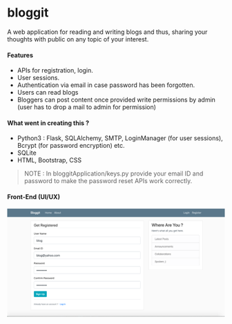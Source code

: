 # bloggit
A web application for reading and writing blogs and thus, sharing your thoughts with public on any topic of your interest. 

#### Features
- APIs for registration, login.
- User sessions.
- Authentication via email in case password has been forgotten.
- Users can read blogs
- Bloggers can post content once provided write permissions by admin (user has to drop a mail to admin for permission)

#### What went in creating this ?
- Python3 : Flask, SQLAlchemy, SMTP, LoginManager (for user sessions), Bcrypt (for password encryption) etc.
- SQLite
- HTML, Bootstrap, CSS

> NOTE : In bloggitApplication/keys.py provide your email ID and password to make the password reset APIs work correctly.

#### Front-End (UI/UX)
![alt text](https://github.com/addy4/bloggit/blob/main/bloggitApplication/ui-images/registeration.png?raw=true "Registeration")
